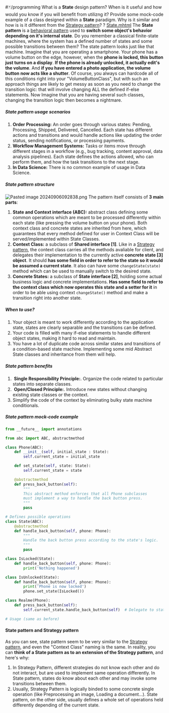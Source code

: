 #🃏/programming
What is a **State** design pattern? When is it useful and how would you know if you will benefit from utilizng it? Provide some mock-code example of a class designed within a **State** paradigm. Why is it similar and how is is it different from the [Strategy pattern](Strategy%20pattern.md)?
?
[State.mhtml](State.mhtml)
The **State pattern** is a [behavioral pattern](Behavioral%20patterns.md) used to **switch some object's behavior depending on it's internal state**. Do you remember a classical finite-state machines, where the system has a defined number of states and some possible transitions between them? The state pattern looks just like that machine. Imagine that you are operating a smartphone. Your phone has a volume button on the edge, however, when the **phone is locked, this button just turns on a display**. **If the phone is already unlocked, it actually edit's the volume**. And **if you have entered a photo application, the volume button now acts like a shutter**. Of course, you always can hardcode all of this conditions right into your "VolumeButtonClass", but with such an approach things are likely to get messy as soon as you need to change the transition logic: that will involve changing ALL the defined if-else statements. Now Imagine that you are having several such classes, changing the transition logic then becomes a nightmare.
##### State pattern usage scenarios
1. **Order Processing:** An order goes through various states: Pending, Processing, Shipped, Delivered, Cancelled. Each state has different actions and transitions and would handle actions like updating the order status, sending notifications, or processing payments.
2. **Workflow Management Systems:** Tasks or items move through different stages in a workflow (e.g., bug tracking, content approval, data analysis pipelines). Each state defines the actions allowed, who can perform them, and how the task transitions to the next stage.
3. **In Data Science:** There is no common example of usage in Data Science.
##### State pattern structure
![Pasted image 20240906092838.png](Pasted%20image%2020240906092838.png)
The pattern itself consists of **3 main parts**:
1. **State and Context interface (ABC):**  abstract class defining some common operations which are meant to be processed differently within each state (like pressing the volume button on your phone). Both context class and concrete states are inherited from here, which guarantees that every method defined for user in Context Class will be served/implemented within State Classes.
2. **Context Class:** a subclass of **Shared interface \[1]**. Like in a [Strategy pattern](Strategy%20pattern.md), the context class carries all the methods avaliable for client, and delegates their implementation to the currently active **concrete state \[3] object**. It should **has some field in order to refer to the state so it would be assumed a current state**. It also can have some `changeState(state)` method which can be used to manually switch to the desired state.
3. **Concrete States:** a subclass of **State interface \[2]**, holding some actual business logic and concrete implementations. **Has some field to refer to the context class which now operates this state and a setter for it** in order to be able using context `changeState()` method and make a transition right into another state.
##### When to use?
1. Your object is meant to work differently according to the application state, states are clearly separable and the transitions can be defined.
2.  Your code is filled with many if-else statements to handle different object states, making it hard to read and maintain.
3. You have a lot of duplicate code across similar states and transitions of a condition-based state machine. Implementing some mid Abstract State classes and inheritance from them will help.
##### State pattern benefits
1.  **Single Responsibility Principle:**. Organize the code related to particular states into separate classes.
2.  **Open/Closed Principle:**. Introduce new states without changing existing state classes or the context.
3. Simplify the code of the context by eliminating bulky state machine conditionals.
##### State pattern mock-code example
```python
from __future__ import annotations

from abc import ABC, abstractmethod

class Phone(ABC):
    def __init__(self, initial_state : State):
        self.current_state = initial_state

    def set_state(self, state: State):
        self.current_state = state

    @abstractmethod 
    def press_back_button(self):
        """
        This abstract method enforces that all Phone subclasses
        must implement a way to handle the back button press.
        """
        pass 

# Defines possible operations
class State(ABC):
    @abstractmethod
    def handle_back_button(self, phone: Phone):
        """
        Handle the back button press according to the state's logic.
        """
        pass

class IsLocked(State):
    def handle_back_button(self, phone: Phone):
        print('Nothing happened')

class IsUnlocked(State):
    def handle_back_button(self, phone: Phone):
        print('Phone is now locked')
        phone.set_state(IsLocked())

class Realme(Phone):
    def press_back_button(self):
        self.current_state.handle_back_button(self)  # Delegate to state

# Usage (same as before)
```
#### State pattern and Strategy pattern
As you can see, state pattern seem to be very similar to the [Strategy pattern](Strategy%20pattern.md), and even the "Context Class" naming is the same. In reality, you can **think of a State pattern as to an extension of the Strategy pattern**, and here's why:
1. In Strategy Pattern, different strategies do not know each other and do not interact, but are used to implement same operation differently. In State pattern, states do know about each other and may invoke some transitions between them.
2. Usually, Strategy Pattern is logically binded to some concrete single operation (like Preprocessing an image, Loading a document...). State pattern, on the other side, usually defines a whole set of operations held differently depending of the current state.
<!--SR:!2025-10-16,271,290-->